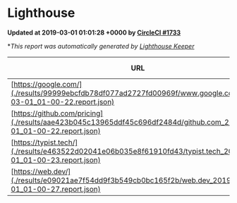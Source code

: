 
# Lighthouse

**Updated at 2019-03-01 01:01:28 +0000 by [CircleCI #1733](https://circleci.com/gh/ItinerisLtd/lighthouse-keeper-example/1733)**

**This report was automatically generated by [Lighthouse Keeper](https://github.com/itinerisltd/lighthouse-keeper)*

| URL | Performance | Accessibility | Best Practices | SEO | PWA | Updated At |
| --- | --- | --- | --- | --- | --- | --- |
| [https://google.com/](./results/99999ebcfdb78df077ad2727fd00969f/www.google.com_2019-03-01_01-00-22.report.json) | 0.96 | 0.71 | 0.93 | 0.8 | 0.58 | 2019-03-01T01:00:22.098Z |
| [https://github.com/pricing](./results/aae423b045c13965ddf45c696df2484d/github.com_2019-03-01_01-00-22.report.json) | 0.8 | 0.89 | 0.93 | 0.9 | 0.58 | 2019-03-01T01:00:22.449Z |
| [https://typist.tech/](./results/e463522d02041e06b035e8f61910fd43/typist.tech_2019-03-01_01-00-23.report.json) | 1 |  |  |  |  | 2019-03-01T01:00:23.143Z |
| [https://web.dev/](./results/e09021ae7f54dd9f3b549cb0bc165f2b/web.dev_2019-03-01_01-00-27.report.json) | 0.96 | 0.93 | 1 | 0.91 | 1 | 2019-03-01T01:00:27.887Z |

